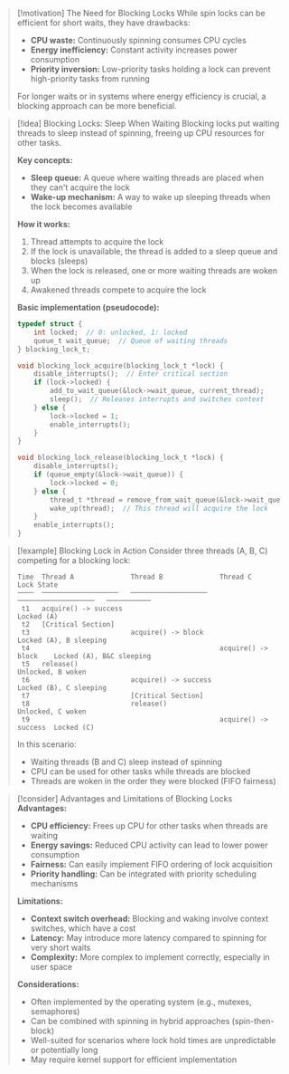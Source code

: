 > [!motivation] The Need for Blocking Locks
> While spin locks can be efficient for short waits, they have drawbacks:
> - **CPU waste:** Continuously spinning consumes CPU cycles
> - **Energy inefficiency:** Constant activity increases power consumption
> - **Priority inversion:** Low-priority tasks holding a lock can prevent high-priority tasks from running
> 
> For longer waits or in systems where energy efficiency is crucial, a blocking approach can be more beneficial.

> [!idea] Blocking Locks: Sleep When Waiting
> Blocking locks put waiting threads to sleep instead of spinning, freeing up CPU resources for other tasks.
> 
> **Key concepts:**
> - **Sleep queue:** A queue where waiting threads are placed when they can't acquire the lock
> - **Wake-up mechanism:** A way to wake up sleeping threads when the lock becomes available
> 
> **How it works:**
> 1. Thread attempts to acquire the lock
> 2. If the lock is unavailable, the thread is added to a sleep queue and blocks (sleeps)
> 3. When the lock is released, one or more waiting threads are woken up
> 4. Awakened threads compete to acquire the lock
> 
> **Basic implementation (pseudocode):**
> ```c
> typedef struct {
>     int locked;  // 0: unlocked, 1: locked
>     queue_t wait_queue;  // Queue of waiting threads
> } blocking_lock_t;
> 
> void blocking_lock_acquire(blocking_lock_t *lock) {
>     disable_interrupts();  // Enter critical section
>     if (lock->locked) {
>         add_to_wait_queue(&lock->wait_queue, current_thread);
>         sleep();  // Releases interrupts and switches context
>     } else {
>         lock->locked = 1;
>         enable_interrupts();
>     }
> }
> 
> void blocking_lock_release(blocking_lock_t *lock) {
>     disable_interrupts();
>     if (queue_empty(&lock->wait_queue)) {
>         lock->locked = 0;
>     } else {
>         thread_t *thread = remove_from_wait_queue(&lock->wait_queue);
>         wake_up(thread);  // This thread will acquire the lock
>     }
>     enable_interrupts();
> }
> ```

> [!example] Blocking Lock in Action
> Consider three threads (A, B, C) competing for a blocking lock:
> 
> ```
> Time  Thread A              Thread B              Thread C              Lock State
> ────  ───────────────────   ───────────────────   ───────────────────   ───────────
>  t1   acquire() -> success                                              Locked (A)
>  t2   [Critical Section]
>  t3                         acquire() -> block                          Locked (A), B sleeping
>  t4                                               acquire() -> block    Locked (A), B&C sleeping
>  t5   release()                                                         Unlocked, B woken
>  t6                         acquire() -> success                        Locked (B), C sleeping
>  t7                         [Critical Section]
>  t8                         release()                                   Unlocked, C woken
>  t9                                               acquire() -> success  Locked (C)
> ```
> 
> In this scenario:
> - Waiting threads (B and C) sleep instead of spinning
> - CPU can be used for other tasks while threads are blocked
> - Threads are woken in the order they were blocked (FIFO fairness)

> [!consider] Advantages and Limitations of Blocking Locks
> **Advantages:**
> - **CPU efficiency:** Frees up CPU for other tasks when threads are waiting
> - **Energy savings:** Reduced CPU activity can lead to lower power consumption
> - **Fairness:** Can easily implement FIFO ordering of lock acquisition
> - **Priority handling:** Can be integrated with priority scheduling mechanisms
> 
> **Limitations:**
> - **Context switch overhead:** Blocking and waking involve context switches, which have a cost
> - **Latency:** May introduce more latency compared to spinning for very short waits
> - **Complexity:** More complex to implement correctly, especially in user space
> 
> **Considerations:**
> - Often implemented by the operating system (e.g., mutexes, semaphores)
> - Can be combined with spinning in hybrid approaches (spin-then-block)
> - Well-suited for scenarios where lock hold times are unpredictable or potentially long
> - May require kernel support for efficient implementation

